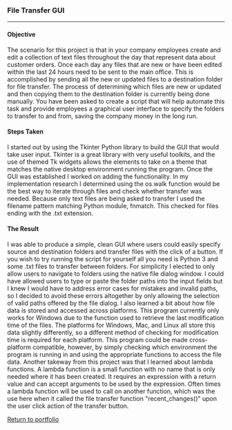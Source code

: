 ### File Transfer GUI
***

#### Objective

The scenario for this project is that in your company employees create and edit a collection of text files throughout the day that represent data about customer orders. Once each day any files that are new or have been edited within the last 24 hours need to be sent to the main office. This is accomplished by sending all the new or updated files to a destination folder for file transfer. The process of determining which files are new or updated and then copying them to the destination folder is currently being done manually. You have been asked to create a script that will help automate this task and provide employees a graphical user interface to specify the folders to transfer to and from, saving the company money in the long run.

#### Steps Taken

I started out by using the Tkinter Python library to build the GUI that would take user input. Tkinter is a great library with very useful toolkits, and the use of themed Tk widgets allows the elements to take on a theme that matches the native desktop environment running the program. Once the GUI was established I worked on adding the functionality. In my implementation research I determined using the os.walk function would be the best way to iterate through files and check whether transfer was needed. Because only text files are being asked to transfer I used the filename pattern matching Python module, fnmatch. This checked for files ending with the .txt extension.

#### The Result

I was able to produce a simple, clean GUI where users could easily specify source and destination folders and transfer files with the click of a button. If you wish to try running the script for yourself all you need is Python 3 and some .txt files to transfer between folders. For simplicity I elected to only allow users to navigate to folders using the native file dialog window. I could have allowed users to type or paste the folder paths into the input fields but I knew I would have to address error cases for mistakes and invalid paths, so I decided to avoid these errors altogether by only allowing the selection of valid paths offered by the file dialog. I also learned a bit about how file data is stored and accessed across platforms. This program currently only works for Windows due to the function used to retrieve the last modification time of the files. The platforms for Windows, Mac, and Linux all store this data slightly differently, so a different method of checking for modification time is required for each platform. This program could be made cross-platform compatible, however, by simply checking which environment the program is running in and using the appropriate functions to access the file data. Another takeway from this project was that I learned about lambda functions. A lambda function is a small function with no name that is only needed where it has been created. It requires an expression with a return value and can accept arguments to be used by the expression. Often times a lambda function will be used to call on another function, which was the use here when it called the file transfer function "recent_changes()" upon the user click action of the transfer button.

[Return to portfolio](https://github.com/zfregin/portfolio)
